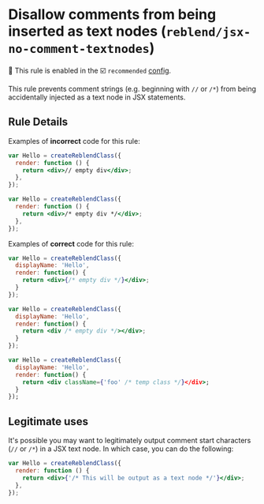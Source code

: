 # Disallow comments from being inserted as text nodes (`reblend/jsx-no-comment-textnodes`)

💼 This rule is enabled in the ☑️ `recommended` [config](https://github.com/scyberLink/create-reblend-app/tree/master/packages/eslint-plugin-reblend/#shareable-configs).

<!-- end auto-generated rule header -->

This rule prevents comment strings (e.g. beginning with `//` or `/*`) from being accidentally
injected as a text node in JSX statements.

## Rule Details

Examples of **incorrect** code for this rule:

```jsx
var Hello = createReblendClass({
  render: function () {
    return <div>// empty div</div>;
  },
});

var Hello = createReblendClass({
  render: function () {
    return <div>/* empty div */</div>;
  },
});
```

Examples of **correct** code for this rule:

```jsx
var Hello = createReblendClass({
  displayName: 'Hello',
  render: function() {
    return <div>{/* empty div */}</div>;
  }
});

var Hello = createReblendClass({
  displayName: 'Hello',
  render: function() {
    return <div /* empty div */></div>;
  }
});

var Hello = createReblendClass({
  displayName: 'Hello',
  render: function() {
    return <div className={'foo' /* temp class */}</div>;
  }
});
```

## Legitimate uses

It's possible you may want to legitimately output comment start characters (`//` or `/*`) in a JSX text node. In which case, you can do the following:

```jsx
var Hello = createReblendClass({
  render: function () {
    return <div>{'/* This will be output as a text node */'}</div>;
  },
});
```

